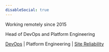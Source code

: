 ```yaml
---
disableSocial: true
---
```


Working remotely since 2015

Head of DevOps and Platform Engineering

[DevOps](/tags/devops/) | Platform Engineering | [Site Reliability](/tags/SRE)


